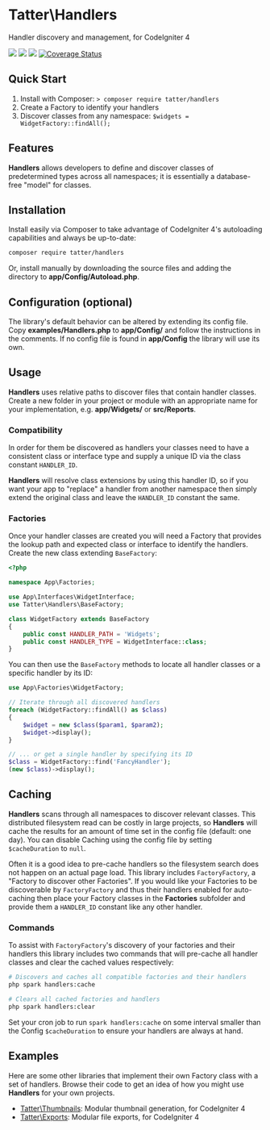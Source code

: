 # Tatter\Handlers
Handler discovery and management, for CodeIgniter 4

[![](https://github.com/tattersoftware/codeigniter4-handlers/workflows/PHPUnit/badge.svg)](https://github.com/tattersoftware/codeigniter4-handlers/actions/workflows/test.yml)
[![](https://github.com/tattersoftware/codeigniter4-handlers/workflows/PHPStan/badge.svg)](https://github.com/tattersoftware/codeigniter4-handlers/actions/workflows/analyze.yml)
[![](https://github.com/tattersoftware/codeigniter4-handlers/workflows/Deptrac/badge.svg)](https://github.com/tattersoftware/codeigniter4-handlers/actions/workflows/inspect.yml)
[![Coverage Status](https://coveralls.io/repos/github/tattersoftware/codeigniter4-handlers/badge.svg?branch=develop)](https://coveralls.io/github/tattersoftware/codeigniter4-handlers?branch=develop)

## Quick Start

1. Install with Composer: `> composer require tatter/handlers`
2. Create a Factory to identify your handlers
2. Discover classes from any namespace: `$widgets = WidgetFactory::findAll();`

## Features

**Handlers** allows developers to define and discover classes of predetermined types
across all namespaces; it is essentially a database-free "model" for classes.

## Installation

Install easily via Composer to take advantage of CodeIgniter 4's autoloading capabilities
and always be up-to-date:
```bash
composer require tatter/handlers
```

Or, install manually by downloading the source files and adding the directory to
**app/Config/Autoload.php**.

## Configuration (optional)

The library's default behavior can be altered by extending its config file. Copy
**examples/Handlers.php** to **app/Config/** and follow the instructions
in the comments. If no config file is found in **app/Config** the library will use its own.

## Usage

**Handlers** uses relative paths to discover files that contain handler classes. Create a
new folder in your project or module with an appropriate name for your implementation,
e.g. **app/Widgets/** or **src/Reports**.

### Compatibility

In order for them be discovered as handlers your classes need to have a consistent class or
interface type and supply a unique ID via the class constant `HANDLER_ID`.

**Handlers** will resolve class extensions by using this handler ID, so if you want your
app to "replace" a handler from another namespace then simply extend the original class and
leave the `HANDLER_ID` constant the same.

### Factories

Once your handler classes are created you will need a Factory that provides the lookup path
and expected class or interface to identify the handlers. Create the new class extending `BaseFactory`:
```php
<?php

namespace App\Factories;

use App\Interfaces\WidgetInterface;
use Tatter\Handlers\BaseFactory;

class WidgetFactory extends BaseFactory
{
    public const HANDLER_PATH = 'Widgets';
    public const HANDLER_TYPE = WidgetInterface::class;
}
```

You can then use the `BaseFactory` methods to locate all handler classes or a specific
handler by its ID:
```php
use App\Factories\WidgetFactory;

// Iterate through all discovered handlers
foreach (WidgetFactory::findAll() as $class)
{
    $widget = new $class($param1, $param2);
    $widget->display();
}

// ... or get a single handler by specifying its ID
$class = WidgetFactory::find('FancyHandler');
(new $class)->display();
```

## Caching

**Handlers** scans through all namespaces to discover relevant classes. This distributed
filesystem read can be costly in large projects, so **Handlers** will cache the results
for an amount of time set in the config file (default: one day). You can disable Caching
using the config file by setting `$cacheDuration` to `null`.

Often it is a good idea to pre-cache handlers so the filesystem search does not happen on
an actual page load. This library includes `FactoryFactory`, a "Factory to discover other
Factories". If you would like your Factories to be discoverable by `FactoryFactory` and
thus their handlers enabled for auto-caching then place your Factory classes in the
**Factories** subfolder and provide them a `HANDLER_ID` constant like any other handler.

### Commands

To assist with `FactoryFactory`'s discovery of your factories and their handlers this
library includes two commands that will pre-cache all handler classes and clear the cached
values respectively:
```bash
# Discovers and caches all compatible factories and their handlers
php spark handlers:cache

# Clears all cached factories and handlers
php spark handlers:clear
```

Set your cron job to run `spark handlers:cache` on some interval smaller than the Config
`$cacheDuration` to ensure your handlers are always at hand.

## Examples

Here are some other libraries that implement their own Factory class with a set of handlers.
Browse their code to get an idea of how you might use **Handlers** for your own projects.

* [Tatter\Thumbnails](https://github.com/tattersoftware/codeigniter4-thumbnails): Modular thumbnail generation, for CodeIgniter 4
* [Tatter\Exports](https://github.com/tattersoftware/codeigniter4-exports): Modular file exports, for CodeIgniter 4
